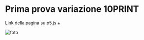 # Prima prova variazione 10PRINT  

Link della pagina su p5.js [+](https://editor.p5js.org/ileniab/full/uztvHKI3I)


![foto](https://github.com/ileniab/archive/blob/master/ileniab/10%20PRINT/Variazione/VARIAZIONE%2010PRINT/prima%20variazione.PNG)
